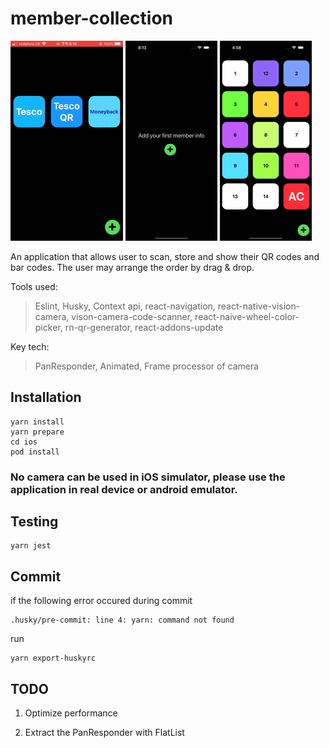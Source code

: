# member-collection

![](./__doc__/camera.gif)
![](./__doc__/gallery.gif)
![](./__doc__/ordering.gif)

An application that allows user to scan, store and show their QR codes and bar codes. The user may arrange the order by drag & drop.

Tools used:

> Eslint, Husky, Context api, react-navigation, react-native-vision-camera, vison-camera-code-scanner, react-naive-wheel-color-picker, rn-qr-generator, react-addons-update

Key tech:

> PanResponder, Animated, Frame processor of camera

## Installation

```
yarn install
yarn prepare
cd ios
pod install
```

### No camera can be used in iOS simulator, please use the application in real device or android emulator.

## Testing

```
yarn jest
```

## Commit

if the following error occured during commit

```
.husky/pre-commit: line 4: yarn: command not found
```

run

```
yarn export-huskyrc
```

## TODO

1. Optimize performance

2. Extract the PanResponder with FlatList
